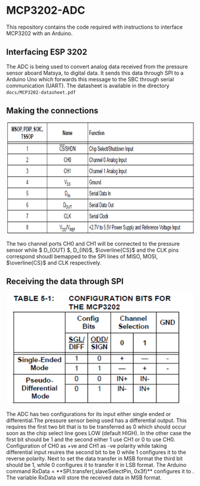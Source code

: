 # MCP3202-ADC
This repository contains the code required with instructions to interface MCP3202 with an Arduino.

## Interfacing ESP 3202 
The ADC is being used to convert analog data received from the pressure sensor aboard Matsya, to digital data. It sends this data through SPI 
to a Arduino Uno which forwards this message to the SBC through serial communication (UART). The datasheet is available in the directory `docs/MCP3202-datasheet.pdf`

## Making the connections
<p align="center">
  <img 
    width="600"
    height="300"
    src="https://github.com/borlaugg/MCP3202-ADC/blob/46203b452ba05923a22b74a7c747723d60139d57/docs/Portmap.png"
  >
</p>
The two channel ports CH0 and CH1 will be connected to the pressure sensor while $ D_{OUT} $, D_{IN}$, $\overline{CS}$ and the CLK pins correspond shoudl bemapped to the SPI lines of MISO, MOSI, $\overline{CS}$ and CLK respectively. 

## Receiving the data through SPI
<p align="center">
  <img 
    width="500"
    height="300"
    src="https://github.com/borlaugg/MCP3202-ADC/blob/46203b452ba05923a22b74a7c747723d60139d57/docs/Bitconfig.png"
  >
</p>
The ADC has two configurations for its input either single ended or differential.The pressure sensor being used has a differential output. This requires the first two bit that is to be transferred as 0 which should occur soon as the chip select line goes LOW (default HIGH). In the other case the first bit should be 1 and the second either 1 use CH1 or 0 to use CH0. Configuration of CH0 as +ve and CH1 as -ve polarity while taking differential input reuires the second bit to be 0 while 1 configures it to the reverse polarity. Next to set the data transfer in MSB format the third bit should be 1, while 0 configures it to transfer it in LSB format.
The Arduino command RxData = **SPI.transfer(,slaveSelectPin, 0x3f)** configures it to . The variable RxData will store the received data in MSB format. 
